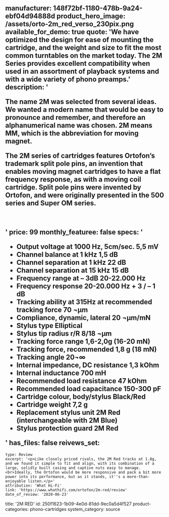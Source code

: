 manufacturer: 148f72bf-1180-478b-9a24-ebf04d94888d
product_hero_image: /assets/orto-2m_red_verso_230pix.png
available_for_demo: true
quote: 'We have optimized the design for ease of mounting the cartridge, and the weight and size to fit the most common turntables on the market today. The 2M Series provides excellent compatibility when used in an assortment of playback systems and with a wide variety of phono preamps.'
description: '<p>The name 2M was selected from several ideas. We wanted a modern name that would be easy to pronounce and remember, and therefore an alphanumerical name was chosen. 2M means MM, which is the abbreviation for moving magnet.</p><p>The 2M series of cartridges features Ortofon’s trademark split pole pins, an invention that enables moving magnet cartridges to have a flat frequency response, as with a moving coil cartridge. Split pole pins were invented by Ortofon, and were originally presented in the 500 series and Super OM series.</p><p><br></p>'
price: 99
monthly_featuree: false
specs: '<ul><li>Output voltage at 1000 Hz, 5cm/sec. 5,5 mV</li><li>Channel balance at 1 kHz 1,5 dB</li><li>Channel separation at 1 kHz 22 dB</li><li>Channel separation at 15 kHz 15 dB</li><li>Frequency range at – 3dB 20-22.000 Hz</li><li>Frequency response 20-20.000 Hz + 3 / – 1 dB</li><li>Tracking ability at 315Hz at recommended tracking force 70 ¬µm</li><li>Compliance, dynamic, lateral 20 ¬µm/mN</li><li>Stylus type Elliptical</li><li>Stylus tip radius r/R 8/18 ¬µm</li><li>Tracking force range 1,6-2,0g (16-20 mN)</li><li>Tracking force, recommended 1,8 g (18 mN)</li><li>Tracking angle 20¬∞</li><li>Internal impedance, DC resistance 1,3 kOhm</li><li>Internal inductance 700 mH</li><li>Recommended load resistance 47 kOhm</li><li>Recommended load capacitance 150-300 pF</li><li>Cartridge colour, body/stylus Black/Red</li><li>Cartridge weight 7,2 g</li><li>Replacement stylus unit 2M Red (interchangeable with 2M Blue)</li><li>Stylus protection guard 2M Red</li></ul>'
has_files: false
reivews_set:
  -
    type: Review
    excerpt: '<p>Like closely priced rivals, the 2M Red tracks at 1.8g, and we found it simple to fit and align, with its combination of a large, solidly built casing and captive nuts easy to manage.<br>Ideally, the Ortofon would be more responsive and pack a bit more power into its performance, but as it stands, it''s a more-than-enjoyable listen.</p>'
    attribution: 'What Hi-Fi'
    link: 'https://www.whathifi.com/ortofon/2m-red/review'
    date_of_review: '2020-06-23'
title: '2M RED'
id: 250f1623-1b09-4e0d-81dd-9ec0a5d4f527
product-categories: phono-cartridges
system_category: source
